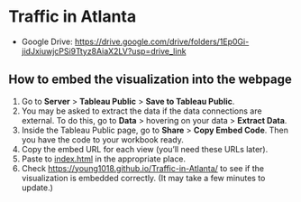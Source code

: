 # Traffic in Atlanta

- Google Drive: https://drive.google.com/drive/folders/1Ep0Gi-jidJxiuwjcPSi9Ttyz8AiaX2LV?usp=drive_link

## How to embed the visualization into the webpage

1. Go to **Server** > **Tableau Public** > **Save to Tableau Public**.
2. You may be asked to extract the data if the data connections are external. To do this, go to **Data** > hovering on your data > **Extract Data**.
3. Inside the Tableau Public page, go to **Share** > **Copy Embed Code**. Then you have the code to your workbook ready.
4. Copy the embed URL for each view (you’ll need these URLs later).
5. Paste to [index.html](./webpage/index.html) in the appropriate place.
6. Check https://young1018.github.io/Traffic-in-Atlanta/ to see if the visualization is embedded correctly. (It may take a few minutes to update.)
